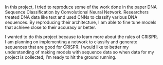 In this project, I tried to reproduce some of the work done in the paper DNA Sequence Classification by Convolutional Neural Network. Researchers treated DNA data like text and used CNNs to classify various DNA sequences. By reproducing their architecture, I am able to fine tune models that achieve close to their accuracy or better.

I wanted to do this project because to learn more about the rules of CRISPR. I am planning on implementing a network to classify and generate sequences that are good for CRISPR. I would like to better my understanding of making models with sequence data so when data for my project is collected, I’m ready to hit the ground running.
